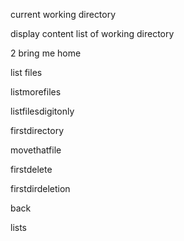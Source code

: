 current working directory

display content list of working directory

2 bring me home

list files

listmorefiles

listfilesdigitonly

firstdirectory

movethatfile

firstdelete

firstdirdeletion

back

lists
